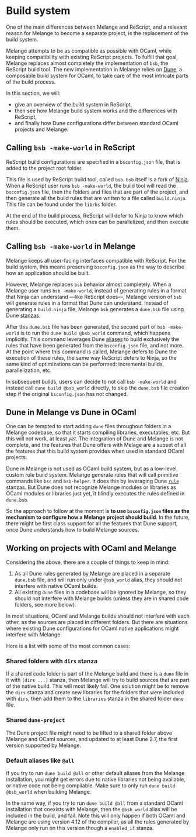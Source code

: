 <h1 data-nav-order="2050-01-01">Build system</h1>

One of the main differences between Melange and ReScript, and a relevant reason for Melange to become a separate project, is the replacement of the build system.

Melange attempts to be as compatible as possible with OCaml, while keeping compatibility with existing ReScript projects. To fulfill that goal, Melange replaces almost completely the implementation of `bsb`, the ReScript build tool. The new implementation in Melange relies on [Dune](https://dune.build/), a composable build system for OCaml, to take care of the most intricate parts of the build process.

In this section, we will:
- give an overview of the build system in ReScript,
- then see how Melange build system works and the differences with ReScript,
- and finally how Dune configurations differ between standard OCaml projects and Melange.

## Calling `bsb -make-world` in ReScript

ReScript build configurations are specified in a `bsconfig.json` file, that is added to the project root folder.

This file is used by ReScript build tool, called `bsb`. `bsb` itself is a fork of [Ninja](https://ninja-build.org/). When a ReScript user runs `bsb -make-world`, the build tool will read the `bsconfig.json` file, then the folders and files that are part of the project, and then generate all the build rules that are written to a file called `build.ninja`. This file can be found under the `lib/bs` folder.

At the end of the build process, ReScript will defer to Ninja to know which rules should be executed, which ones can be parallelized, and then execute them.

## Calling `bsb -make-world` in Melange

Melange keeps all user-facing interfaces compatible with ReScript. For the build system, this means preserving `bsconfig.json` as the way to describe how an application should be built.

However, Melange replaces `bsb` behavior almost completely. When a Melange user runs `bsb -make-world`, instead of generating rules in a format that Ninja can understand —like ReScript does—, Melange version of `bsb` will generate rules in a format that Dune can understand. Instead of generating a `build.ninja` file, Melange `bsb` generates a `dune.bsb` file using Dune [stanzas](https://dune.readthedocs.io/en/stable/dune-files.html#stanza-reference).

After this `dune.bsb` file has been generated, the second part of `bsb -make-world` is to run the `dune build @bsb_world` command, which happens implicitly. This command leverages Dune [aliases](https://dune.readthedocs.io/en/stable/dune-files.html#alias) to build exclusively the rules that have been generated from the `bsconfig.json` file, and not more. At the point where this command is called, Melange defers to Dune the execution of these rules, the same way ReScript defers to Ninja, so the same kind of optimizations can be performed: incremental builds, parallelization, etc.

In subsequent builds, users can decide to not call `bsb -make-world` and instead call `dune build @bsb_world` directly, to skip the `dune.bsb` file creation step if the original `bsconfig.json` has not changed.

## Dune in Melange vs Dune in OCaml

One can be tempted to start adding `dune` files throughout folders in a Melange codebase, so that it starts compiling libraries, executables, etc. But this will not work, at least _yet_. The integration of Dune and Melange is not complete, and the features that Dune offers with Melage are a subset of all the features that this build system provides when used in standard OCaml projects.

Dune in Melange is not used as OCaml build system, but as a low-level, custom rule build system. Melange generate rules that will call primitive commands like `bsc` and `bsb-helper`. It does this by leveraging Dune [`rule`](https://dune.readthedocs.io/en/stable/dune-files.html#rule) stanzas. But Dune does not recognize Melange modules or libraries as OCaml modules or libraries just yet, it blindly executes the rules defined in `dune.bsb`.

So the approach to follow at the moment is **to use `bsconfig.json` files as the mechanism to configure how a Melange project should build**. In the future, there might be first class support for all the features that Dune support, once Dune understands how to build Melange sources.

## Working on projects with OCaml and Melange

Considering the above, there are a couple of things to keep in mind:

1. As all Dune rules generated by Melange are placed in a separate `dune.bsb` file, and will run only under `@bsb_world` alias, they should not interfere with native OCaml builds.
2. All existing `dune` files in a codebase will be ignored by Melange, so they should not interfere with Melange builds (unless they are in shared code folders, see more below).

In most situations, OCaml and Melange builds should not interfere with each other, as the sources are placed in different folders. But there are situations where existing Dune configurations for OCaml native applications might interfere with Melange.

Here is a list with some of the most common cases:

### Shared folders with `dirs` stanza

If a shared code folder is part of the Melange build and there is a `dune` file in it with `(dirs ...)` stanza, then Melange will try to build sources that are part of the native build. This will most likely fail. One solution might be to remove the `dirs` stanza and create new libraries for the folders that were included with `dirs`, then add them to the `libraries` stanza in the shared folder `dune` file.

### Shared `dune-project`

The Dune project file might need to be lifted to a shared folder above Melange and OCaml sources, and updated to at least Dune 2.7, the first version supported by Melange.

### Default aliases like `@all`

If you try to run `dune build @all` or other default aliases from the Melange installation, you might get errors due to native libraries not being available, or native code not being compilable. Make sure to only run `dune build @bsb_world` when building Melange.

In the same way, if you try to run `dune build @all` from a standard OCaml installation that coexists with Melange, then the `@bsb_world` alias will be included in the build, and fail. Note this will only happen if both OCaml and Melange are using version 4.12 of the compiler, as all the rules generated by Melange only run on this version though a `enabled_if` stanza.